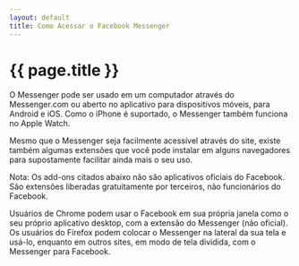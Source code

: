 ```yaml
---
layout: default
title: Como Acessar o Facebook Messenger
---
```


# {{ page.title }}

O Messenger pode ser usado em um computador através do Messenger.com ou aberto no aplicativo para dispositivos móveis, para Android e iOS. Como o iPhone é suportado, o Messenger também funciona no Apple Watch.

Mesmo que o Messenger seja facilmente acessível através do site, existe também algumas extensões que você pode instalar em alguns navegadores para supostamente facilitar ainda mais o seu uso.

Nota: Os add-ons citados abaixo não são aplicativos oficiais do Facebook. São extensões liberadas gratuitamente por terceiros, não funcionários do Facebook.

Usuários de Chrome podem usar o Facebook em sua própria janela como o seu próprio aplicativo desktop, com a extensão do Messenger (não oficial). Os usuários do Firefox podem colocar o Messenger na lateral da sua tela e usá-lo, enquanto em outros sites, em modo de tela dividida, com o Messenger para Facebook.
